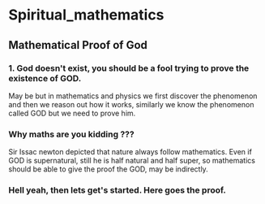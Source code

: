 # Spiritual_mathematics

## Mathematical Proof of God

### 1. God doesn't exist, you should be a fool trying to prove the existence of GOD.

May be but in mathematics and physics we first discover the phenomenon and then we reason out how it works, similarly we know the phenomenon called GOD but we need to prove him.

### Why maths are you kidding ??? 

Sir Issac newton depicted that nature always follow mathematics. Even if GOD is supernatural, still he is half natural and half super, so mathematics should be able to give the proof the GOD, may be indirectly. 

### Hell yeah, then lets get's started. Here goes the proof.

